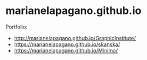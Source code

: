 # marianelapagano.github.io

Portfolio:  
- http://marianelapagano.github.io/GraphicInstitute/
- https://marianelapagano.github.io/skanska/  
- https://marianelapagano.github.io/Minima/  

